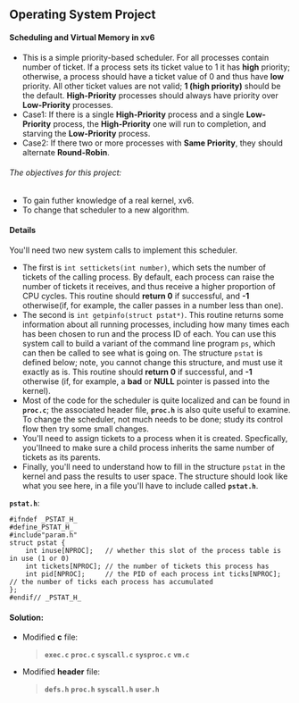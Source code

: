 ## Operating System Project
#### Scheduling and Virtual Memory in xv6
* This is a simple priority-based scheduler. For all processes contain number of ticket. If a process sets its ticket value to 1 it has **high** priority; otherwise, a process should have a ticket value of 0 and thus have **low** priority. All other ticket values are not valid; **1 (high priority)** should be the default. **High-Priority** processes should always have priority over **Low-Priority** processes. 
* Case1: If there is a single **High-Priority** process and a single **Low-Priority** process, the **High-Priority** one will run to completion, and starving the **Low-Priority** process.
* Case2: If there two or more processes with **Same Priority**, they should alternate **Round-Robin**.
###### The objectives for this project:
* To gain futher knowledge of a real kernel, xv6.
* To change that scheduler to a new algorithm.
#### Details
You'll need two new system calls to implement this scheduler. 
* The first is `int settickets(int number)`, which sets the number of tickets of the calling process. By default, each process can raise the number of tickets it receives, and thus receive a higher proportion of CPU cycles. This routine should **return 0** if successful, and **-1** otherwise(if, for example, the caller passes in a number less than one).
* The second is `int getpinfo(struct pstat*)`. This routine returns some information about all running processes, including how many times each has been chosen to run and the process ID of each. You can use this system call to build a variant of the command line program `ps`, which can then be called to see what is going on. The structure `pstat` is defined below; note, you cannot change this structure, and must use it exactly as is. This routine should **return 0** if successful, and **-1** otherwise (if, for example, a **bad** or **NULL** pointer is passed into the kernel).
* Most of the code for the scheduler is quite localized and can be found in **`proc.c`**; the associated header file, **`proc.h`** is also quite useful to examine. To change the scheduler, not much needs to be done; study its control flow then try some small changes.
* You'll need to assign tickets to a process when it is created. Specfically, you'llneed to make sure a child process inherits the same number of tickets as its parents. 
* Finally, you'll need to understand how to fill in the structure `pstat` in the kernel and pass the results to user space. The structure should look like what you see here, in a file you'll have to include called **`pstat.h`**.

**`pstat.h`**:
```
#ifndef _PSTAT_H_
#define_PSTAT_H_
#include"param.h"
struct pstat {
    int inuse[NPROC];   // whether this slot of the process table is in use (1 or 0)
    int tickets[NPROC]; // the number of tickets this process has
    int pid[NPROC];     // the PID of each process int ticks[NPROC];   // the number of ticks each process has accumulated 
};
#endif// _PSTAT_H_
```
#### Solution:
* Modified **c** file:
    > **`exec.c`**
    > **`proc.c`**
    > **`syscall.c`**
    > **`sysproc.c`**
    > **`vm.c`**
* Modified **header** file:
    > **`defs.h`**
    > **`proc.h`**
    > **`syscall.h`**
    > **`user.h`**



